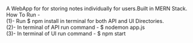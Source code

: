 A WebApp for for storing notes individually for users.Built in MERN Stack.<br/>
How To Run -<br/>
(1)- Run $ npm install in terminal for both API and UI Directories.<br/>
(2)- In terminal of API run command - $ nodemon app.js<br/>
(3)- In terminal of UI run command - $ npm start<br/>
